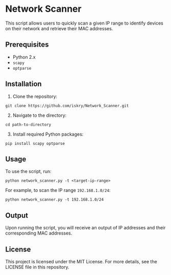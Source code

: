 # Network Scanner

This script allows users to quickly scan a given IP range to identify devices on their network and retrieve their MAC addresses.

## Prerequisites

- Python 2.x
- `scapy`
- `optparse`

## Installation

1. Clone the repository:

` git clone https://github.com/iskry/Network_Scanner.git `

2. Navigate to the directory:

` cd path-to-directory `

3. Install required Python packages:

` pip install scapy optparse `

## Usage

To use the script, run:

` python network_scanner.py -t <target-ip-range> `

For example, to scan the IP range `192.168.1.0/24`:

` python network_scanner.py -t 192.168.1.0/24 `

## Output

Upon running the script, you will receive an output of IP addresses and their corresponding MAC addresses.

## License

This project is licensed under the MIT License. For more details, see the LICENSE file in this repository.



